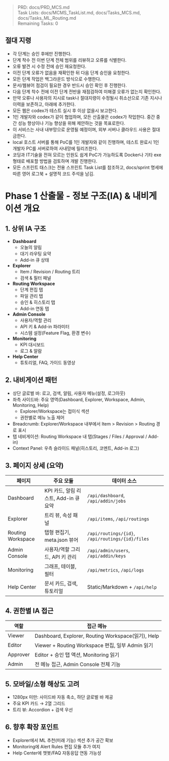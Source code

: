 > PRD: docs/PRD_MCS.md  
> Task Lists: docs/MCMS_TaskList.md, docs/Tasks_MCS.md, docs/Tasks_ML_Routing.md  
> Remaining Tasks: 0

## 절대 지령
- 각 단계는 승인 후에만 진행한다.
- 단계 착수 전 이번 단계 전체 범위를 리뷰하고 오류를 식별한다.
- 오류 발견 시 수정 전에 승인 재요청한다.
- 이전 단계 오류가 없음을 재확인한 뒤 다음 단계 승인을 요청한다.
- 모든 단계 작업은 백그라운드 방식으로 수행한다.
- 문서/웹뷰어 점검이 필요한 경우 반드시 승인 확인 후 진행한다.
- 다음 단계 착수 전에 이전 단계 전반을 재점검하여 미해결 오류가 없는지 확인한다.
- 만약 오류나 사용자의 지시로 task나 절대지령이 수정될시 취소선으로 기존 지시나 이력을 보존하고, 아래에 추가한다.
- 모든 웹은 codex가 테스트 실시 후 이상 없을시 보고한다.
- 1인 개발자와 codex가 같이 협업하며, 모든 산출물은 codex가 작업한다. 중간 중간 성능 향상이나 기능 향상을 위해 제안하는 것을 목표로한다.
- 이 서비스는 사내 내부망으로 운영될 예정이며, 외부 서버나 클라우드 사용은 절대 금한다.
- local 호스트 서버를 통해 PoC를 1인 개발자와 같이 진행하며, 테스트 완료시 1인 개발자 PC를 서버로하여 사내망에 릴리즈한다.
- 코딩과 IT기술을 전혀 모르는 인원도 쉽게 PoC가 가능하도록 Docker나 기타 exe 형태로 배포할 방법을 검토하며 개발 진행한다.
- 모든 스프린트 태스크는 전용 스프린트 Task List를 참조하고, docs/sprint 명세에 따른 영어 로그북 + 설명적 코드 주석을 남김.
# Phase 1 산출물 - 정보 구조(IA) & 내비게이션 개요

## 1. 상위 IA 구조
- **Dashboard**
  - 오늘의 알림
  - 대기 라우팅 요약
  - Add-in 큐 상태
- **Explorer**
  - Item / Revision / Routing 트리
  - 검색 & 필터 패널
- **Routing Workspace**
  - 단계 편집 탭
  - 파일 관리 탭
  - 승인 & 히스토리 탭
  - Add-in 연동 탭
- **Admin Console**
  - 사용자/역할 관리
  - API 키 & Add-in 파라미터
  - 시스템 설정(Feature Flag, 환경 변수)
- **Monitoring**
  - KPI 대시보드
  - 로그 & 알람
- **Help Center**
  - 튜토리얼, FAQ, 가이드 동영상

## 2. 내비게이션 패턴
- 상단 글로벌 바: 로고, 검색, 알림, 사용자 메뉴(설정, 로그아웃)
- 좌측 사이드바: 주요 영역(Dashboard, Explorer, Workspace, Admin, Monitoring, Help)
  - Explorer/Workspace는 접이식 섹션
  - 권한별로 메뉴 노출 제어
- Breadcrumb: Explorer/Workspace 내부에서 Item > Revision > Routing 경로 표시
- 탭 네비게이션: Routing Workspace 내 탭(Stages / Files / Approval / Add-in)
- Context Panel: 우측 슬라이드 패널(히스토리, 코멘트, Add-in 로그)

## 3. 페이지 상세 (요약)
| 페이지 | 주요 모듈 | 데이터 소스 |
|---|---|---|
| Dashboard | KPI 카드, 알림 리스트, Add-in 큐 요약 | `/api/dashboard`, `/api/addin/jobs` |
| Explorer | 트리 뷰, 속성 패널 | `/api/items`, `/api/routings` |
| Routing Workspace | 탭형 편집기, meta.json 뷰어 | `/api/routings/{id}`, `/api/routings/{id}/files` |
| Admin Console | 사용자/역할 그리드, API 키 관리 | `/api/admin/users`, `/api/addin/keys` |
| Monitoring | 그래프, 테이블, 필터 | `/api/metrics`, `/api/logs` |
| Help Center | 문서 카드, 검색, 튜토리얼 | Static/Markdown + `/api/help` |

## 4. 권한별 IA 접근
| 역할 | 접근 메뉴 |
|---|---|
| Viewer | Dashboard, Explorer, Routing Workspace(읽기), Help |
| Editor | Viewer + Routing Workspace 편집, 일부 Admin 읽기 |
| Approver | Editor + 승인 탭 액션, Monitoring 읽기 |
| Admin | 전 메뉴 접근, Admin Console 전체 기능 |

## 5. 모바일/소형 해상도 고려
- 1280px 미만: 사이드바 자동 축소, 하단 글로벌 바 제공
- 주요 KPI 카드 → 2열 그리드
- 트리 뷰: Accordion + 검색 우선

## 6. 향후 확장 포인트
- Explorer에서 ML 추천(미래 기능) 섹션 추가 공간 확보
- Monitoring에 Alert Rules 편집 모듈 추가 여지
- Help Center에 챗봇/FAQ 자동응답 연동 가능성

